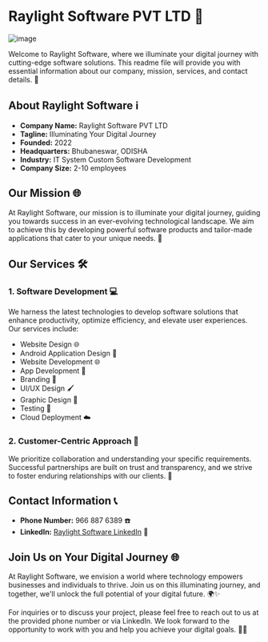 # Raylight Software PVT LTD 🚀
<img  alt="image" src="https://github.com/anonys-tech/.github/assets/62615392/38f21fbd-9584-407b-864c-3ff57a903ed9">

Welcome to Raylight Software, where we illuminate your digital journey with cutting-edge software solutions. This readme file will provide you with essential information about our company, mission, services, and contact details. 🌟

## About Raylight Software ℹ️

- **Company Name:** Raylight Software PVT LTD
- **Tagline:** Illuminating Your Digital Journey
- **Founded:** 2022
- **Headquarters:** Bhubaneswar, ODISHA
- **Industry:** IT System Custom Software Development
- **Company Size:** 2-10 employees

## Our Mission 🌐

At Raylight Software, our mission is to illuminate your digital journey, guiding you towards success in an ever-evolving technological landscape. We aim to achieve this by developing powerful software products and tailor-made applications that cater to your unique needs. 🌠

## Our Services 🛠️

### 1. Software Development 💻

We harness the latest technologies to develop software solutions that enhance productivity, optimize efficiency, and elevate user experiences. Our services include:

- Website Design 🌐
- Android Application Design 📱
- Website Development 🌐
- App Development 📲
- Branding 🎨
- UI/UX Design 🖌️
- Graphic Design 🎨
- Testing 🧪
- Cloud Deployment ☁️

### 2. Customer-Centric Approach 🤝

We prioritize collaboration and understanding your specific requirements. Successful partnerships are built on trust and transparency, and we strive to foster enduring relationships with our clients. 🤗

## Contact Information 📞

- **Phone Number:** 966 887 6389 ☎️
- **LinkedIn:** [Raylight Software LinkedIn](https://www.linkedin.com/company/raylight-software-pvt-ltd) 🔗

## Join Us on Your Digital Journey 🌐

At Raylight Software, we envision a world where technology empowers businesses and individuals to thrive. Join us on this illuminating journey, and together, we'll unlock the full potential of your digital future. 🌍✨

For inquiries or to discuss your project, please feel free to reach out to us at the provided phone number or via LinkedIn. We look forward to the opportunity to work with you and help you achieve your digital goals. 📧🤝
